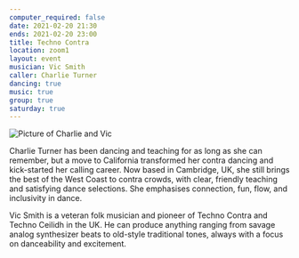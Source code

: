 ```yaml
---
computer_required: false
date: 2021-02-20 21:30
ends: 2021-02-20 23:00
title: Techno Contra
location: zoom1
layout: event
musician: Vic Smith
caller: Charlie Turner
dancing: true
music: true
group: true
saturday: true
---
```

![Picture of Charlie and Vic]({{site.baseurl}}/assets/event_techno_contra.jpg)

Charlie Turner has been dancing and teaching for as long as she can remember, but a move to California transformed her contra dancing and kick-started her calling career. Now based in Cambridge, UK, she still brings the best of the West Coast to contra crowds, with clear, friendly teaching and satisfying dance selections. She emphasises connection, fun, flow, and inclusivity in dance.

Vic Smith is a veteran folk musician and pioneer of Techno Contra and Techno Ceilidh in the UK. He can produce anything ranging from savage analog synthesizer beats to old-style traditional tones, always with a focus on danceability and excitement.
